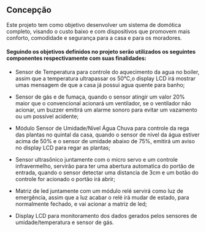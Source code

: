 ## Concepção

Este projeto tem como objetivo desenvolver um sistema de domótica completo, visando o custo baixo e com dispositivos que promovem mais conforto, comodidade e segurança para a casa e para os moradores.

#### Seguindo os objetivos definidos no projeto serão utilizados os seguintes componentes respectivamente com suas finalidades:

* Sensor de Temperatura para controle do aquecimento da agua no boiler, assim que a temperatura ultrapassar os 50°C,o display LCD irá mostrar umas mensagem de que a casa já possui agua quente para banho;

* Sensor de gás e de fumaça, quando o sensor atingir um valor 20% maior que o convencional acionará um ventilador, se o ventilador não acionar, um buzzer emitirá um alarme sonoro  para evitar um vazamento ou um possivel acidente;

* Módulo Sensor de Umidade/Nível Água Chuva para controle da rega das plantas no quintal da casa, quando o sensor de nivel da água estiver acima de 50% e o sensor de umidade abaixo de 75%, emitirá um aviso no display LCD para regar as plantas;

* Sensor ultrasônico juntamente com o micro servo e um controle infravermelho, servirão para ter uma abertura automatica do portão de entrada, quando o sensor detectar uma distancia de 3cm e um botão do controle for acionado o portão irá abrir;

* Matriz de led juntamente com um módulo relé servirá como luz de emergência, assim que a luz acabar o relé irá mudar de estado, para normalmente fechado, e vai acionar a matriz de led;

* Display LCD para monitoramento dos dados gerados pelos sensores de umidade/temperatura e sensor de gás.
